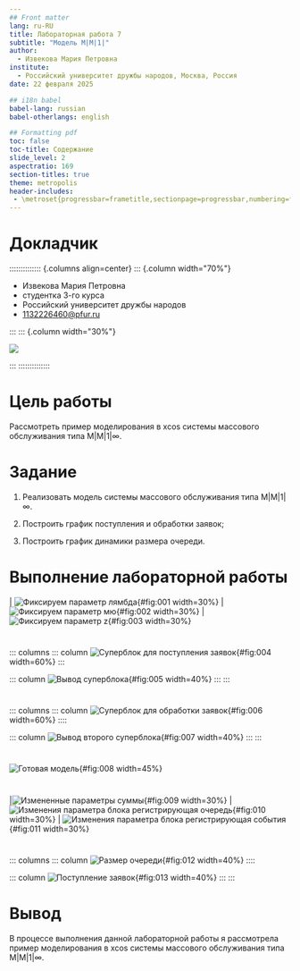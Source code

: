 ```yaml
---
## Front matter
lang: ru-RU
title: Лабораторная работа 7
subtitle: "Модель M|M|1|"
author:
  - Извекова Мария Петровна
institute:
  - Российский университет дружбы народов, Москва, Россия
date: 22 февраля 2025

## i18n babel
babel-lang: russian
babel-otherlangs: english

## Formatting pdf
toc: false
toc-title: Содержание
slide_level: 2
aspectratio: 169
section-titles: true
theme: metropolis
header-includes:
 - \metroset{progressbar=frametitle,sectionpage=progressbar,numbering=fraction}
---
```


# Докладчик

:::::::::::::: {.columns align=center}
::: {.column width="70%"}

  * Извекова Мария Петровна
  * студентка 3-го курса
  * Российский университет дружбы народов
  * [1132226460@pfur.ru](mailto:1132226460@pfur.ru)

:::
::: {.column width="30%"}

![](./image/my_photo.jpg)

:::
::::::::::::::

# Цель работы

Рассмотреть пример моделирования в xcos системы массового обслуживания типа M|M|1|∞.

# Задание

1. Реализовать модель системы массового обслуживания типа M|M|1|∞.

2. Построить график поступления и обработки заявок;
3. Построить график динамики размера очереди.

# Выполнение лабораторной работы

| ![Фиксируем параметр лямбда](image/photo_7.png){#fig:001 width=30%} | ![Фиксируем параметр мю](image/photo_6.png){#fig:002 width=30%} | ![Фиксируем параметр z](image/photo_8.png){#fig:003 width=30%}


#

::: columns
::: column
![Суперблок для поступления заявок](image/photo_2.png){#fig:004 width=60%}
:::

::: column
![Вывод суперблока](image/photo_3.png){#fig:005 width=40%}
::: 
:::


#

::: columns
::: column
![Суперблок для обработки заявок](image/photo_5.png){#fig:006 width=60%}
::::

::: column
![Вывод второго суперблока](image/photo_4.png){#fig:007 width=40%}
::: 
:::

#

![Готовая модель](image/photo_9.png){#fig:008 width=45%}

#

|![Измененные параметры суммы](image/photo_12.png){#fig:009 width=30%} | ![Изменения параметра блока регистрирующая очередь](image/photo_13.png){#fig:010 width=30%} | ![Изменения параметра блока регистрирующая события](image/photo_14.png){#fig:011 width=30%}


#

::: columns
::: column
![Размер очереди](image/photo_10.png){#fig:012 width=40%}
::::

::: column
![Поступление заявок](image/photo_11.png){#fig:013 width=40%}
:::
:::

# Вывод

В процессе выполнения данной лабораторной работы я рассмотрела пример моделирования в xcos системы массового обслуживания типа M|M|1|∞.